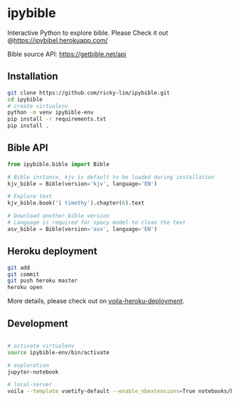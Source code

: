 # ipybible

Interactive Python to explore bible. Please Check it out @https://ipybibel.herokuapp.com/

Bible source API: https://getbible.net/api

## Installation

```bash
git clone https://github.com/ricky-lim/ipybible.git
cd ipybible
# create virtualenv
python -m venv ipybible-env
pip install -r requirements.txt
pip install .
```

## Bible API
```python
from ipybible.bible import Bible  

# Bible instance, kjv is default to be loaded during installation
kjv_bible = Bible(version='kjv', language='EN')

# Explore text
kjv_bible.book('1 timothy').chapter(6).text 

# Download another bible version 
# Language is required for spacy model to clean the text
asv_bible = Bible(version='asv', language='EN')   
```

## Heroku deployment
```bash
git add 
git commit
git push heroku master
heroku open
```
 More details, please check out on [voila-heroku-deployment](https://voila.readthedocs.io/en/latest/deploy.html).

## Development
```bash

# activate virtualenv
source ipybible-env/bin/activate

# exploration
jupyter-notebook

# local-server
voila --template vuetify-default --enable_nbextensions=True notebooks/bible.ipynb 
```
